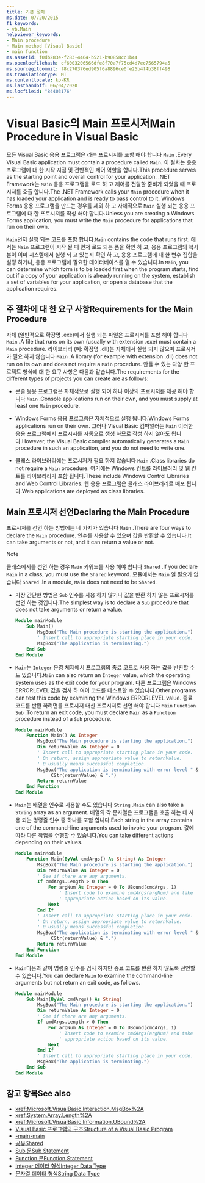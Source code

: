 ```yaml
---
title: 기본 절차
ms.date: 07/20/2015
f1_keywords:
- vb.Main
helpviewer_keywords:
- Main procedure
- Main method [Visual Basic]
- main function
ms.assetid: f0db283e-f283-4464-b521-b90858cc1b44
ms.openlocfilehash: cf6003206566dfe8f70a7f75cd4d7ec7565794a5
ms.sourcegitcommit: f8c270376ed905f6a8896ce0fe25b4f4b38ff498
ms.translationtype: MT
ms.contentlocale: ko-KR
ms.lasthandoff: 06/04/2020
ms.locfileid: "84403176"
---
```

# <a name="main-procedure-in-visual-basic"></a><span data-ttu-id="2066a-102">Visual Basic의 Main 프로시저</span><span class="sxs-lookup"><span data-stu-id="2066a-102">Main Procedure in Visual Basic</span></span>
<span data-ttu-id="2066a-103">모든 Visual Basic 응용 프로그램은 라는 프로시저를 포함 해야 합니다 `Main` .</span><span class="sxs-lookup"><span data-stu-id="2066a-103">Every Visual Basic application must contain a procedure called `Main`.</span></span> <span data-ttu-id="2066a-104">이 절차는 응용 프로그램에 대 한 시작 지점 및 전반적인 제어 역할을 합니다.</span><span class="sxs-lookup"><span data-stu-id="2066a-104">This procedure serves as the starting point and overall control for your application.</span></span> <span data-ttu-id="2066a-105">.NET Framework는 `Main` 응용 프로그램을 로드 하 고 제어를 전달할 준비가 되었을 때 프로시저를 호출 합니다.</span><span class="sxs-lookup"><span data-stu-id="2066a-105">The .NET Framework calls your `Main` procedure when it has loaded your application and is ready to pass control to it.</span></span> <span data-ttu-id="2066a-106">Windows Forms 응용 프로그램을 만드는 경우를 제외 하 고 자체적으로 `Main` 실행 되는 응용 프로그램에 대 한 프로시저를 작성 해야 합니다.</span><span class="sxs-lookup"><span data-stu-id="2066a-106">Unless you are creating a Windows Forms application, you must write the `Main` procedure for applications that run on their own.</span></span>

 <span data-ttu-id="2066a-107">`Main`먼저 실행 되는 코드를 포함 합니다.</span><span class="sxs-lookup"><span data-stu-id="2066a-107">`Main` contains the code that runs first.</span></span> <span data-ttu-id="2066a-108">에서는 `Main` 프로그램이 시작 될 때 먼저 로드 되는 폼을 확인 하 고, 응용 프로그램의 복사본이 이미 시스템에서 실행 되 고 있는지 확인 하 고, 응용 프로그램에 대 한 변수 집합을 설정 하거나, 응용 프로그램에 필요한 데이터베이스를 열 수 있습니다.</span><span class="sxs-lookup"><span data-stu-id="2066a-108">In `Main`, you can determine which form is to be loaded first when the program starts, find out if a copy of your application is already running on the system, establish a set of variables for your application, or open a database that the application requires.</span></span>

## <a name="requirements-for-the-main-procedure"></a><span data-ttu-id="2066a-109">주 절차에 대 한 요구 사항</span><span class="sxs-lookup"><span data-stu-id="2066a-109">Requirements for the Main Procedure</span></span>
 <span data-ttu-id="2066a-110">자체 (일반적으로 확장명 .exe)에서 실행 되는 파일은 프로시저를 포함 해야 합니다 `Main` .</span><span class="sxs-lookup"><span data-stu-id="2066a-110">A file that runs on its own (usually with extension .exe) must contain a `Main` procedure.</span></span> <span data-ttu-id="2066a-111">라이브러리 (예: 확장명 .dll)는 자체에서 실행 되지 않으며 프로시저가 필요 하지 않습니다 `Main` .</span><span class="sxs-lookup"><span data-stu-id="2066a-111">A library (for example with extension .dll) does not run on its own and does not require a `Main` procedure.</span></span> <span data-ttu-id="2066a-112">만들 수 있는 다양 한 프로젝트 형식에 대 한 요구 사항은 다음과 같습니다.</span><span class="sxs-lookup"><span data-stu-id="2066a-112">The requirements for the different types of projects you can create are as follows:</span></span>

- <span data-ttu-id="2066a-113">콘솔 응용 프로그램은 자체적으로 실행 되며 하나 이상의 프로시저를 제공 해야 합니다 `Main` .</span><span class="sxs-lookup"><span data-stu-id="2066a-113">Console applications run on their own, and you must supply at least one `Main` procedure.</span></span>

- <span data-ttu-id="2066a-114">Windows Forms 응용 프로그램은 자체적으로 실행 됩니다.</span><span class="sxs-lookup"><span data-stu-id="2066a-114">Windows Forms applications run on their own.</span></span> <span data-ttu-id="2066a-115">그러나 Visual Basic 컴파일러는 `Main` 이러한 응용 프로그램에서 프로시저를 자동으로 생성 하므로 작성 하지 않아도 됩니다.</span><span class="sxs-lookup"><span data-stu-id="2066a-115">However, the Visual Basic compiler automatically generates a `Main` procedure in such an application, and you do not need to write one.</span></span>

- <span data-ttu-id="2066a-116">클래스 라이브러리에는 프로시저가 필요 하지 않습니다 `Main` .</span><span class="sxs-lookup"><span data-stu-id="2066a-116">Class libraries do not require a `Main` procedure.</span></span> <span data-ttu-id="2066a-117">여기에는 Windows 컨트롤 라이브러리 및 웹 컨트롤 라이브러리가 포함 됩니다.</span><span class="sxs-lookup"><span data-stu-id="2066a-117">These include Windows Control Libraries and Web Control Libraries.</span></span> <span data-ttu-id="2066a-118">웹 응용 프로그램은 클래스 라이브러리로 배포 됩니다.</span><span class="sxs-lookup"><span data-stu-id="2066a-118">Web applications are deployed as class libraries.</span></span>

## <a name="declaring-the-main-procedure"></a><span data-ttu-id="2066a-119">Main 프로시저 선언</span><span class="sxs-lookup"><span data-stu-id="2066a-119">Declaring the Main Procedure</span></span>
 <span data-ttu-id="2066a-120">프로시저를 선언 하는 방법에는 네 가지가 있습니다 `Main` .</span><span class="sxs-lookup"><span data-stu-id="2066a-120">There are four ways to declare the `Main` procedure.</span></span> <span data-ttu-id="2066a-121">인수를 사용할 수 있으며 값을 반환할 수 있습니다.</span><span class="sxs-lookup"><span data-stu-id="2066a-121">It can take arguments or not, and it can return a value or not.</span></span>

> [!NOTE]
> <span data-ttu-id="2066a-122">클래스에서를 선언 하는 경우 `Main` 키워드를 사용 해야 합니다 `Shared` .</span><span class="sxs-lookup"><span data-stu-id="2066a-122">If you declare `Main` in a class, you must use the `Shared` keyword.</span></span> <span data-ttu-id="2066a-123">모듈에서는 `Main` 일 필요가 없습니다 `Shared` .</span><span class="sxs-lookup"><span data-stu-id="2066a-123">In a module, `Main` does not need to be `Shared`.</span></span>

- <span data-ttu-id="2066a-124">가장 간단한 방법은 `Sub` 인수를 사용 하지 않거나 값을 반환 하지 않는 프로시저를 선언 하는 것입니다.</span><span class="sxs-lookup"><span data-stu-id="2066a-124">The simplest way is to declare a `Sub` procedure that does not take arguments or return a value.</span></span>

    ```vb
    Module mainModule
        Sub Main()
            MsgBox("The Main procedure is starting the application.")
            ' Insert call to appropriate starting place in your code.
            MsgBox("The application is terminating.")
        End Sub
    End Module
    ```

- <span data-ttu-id="2066a-125">`Main`는 `Integer` 운영 체제에서 프로그램의 종료 코드로 사용 하는 값을 반환할 수도 있습니다.</span><span class="sxs-lookup"><span data-stu-id="2066a-125">`Main` can also return an `Integer` value, which the operating system uses as the exit code for your program.</span></span> <span data-ttu-id="2066a-126">다른 프로그램은 Windows ERRORLEVEL 값을 검사 하 여이 코드를 테스트할 수 있습니다.</span><span class="sxs-lookup"><span data-stu-id="2066a-126">Other programs can test this code by examining the Windows ERRORLEVEL value.</span></span> <span data-ttu-id="2066a-127">종료 코드를 반환 하려면를 프로시저 대신 프로시저로 선언 해야 합니다 `Main` `Function` `Sub` .</span><span class="sxs-lookup"><span data-stu-id="2066a-127">To return an exit code, you must declare `Main` as a `Function` procedure instead of a `Sub` procedure.</span></span>

    ```vb
    Module mainModule
        Function Main() As Integer
            MsgBox("The Main procedure is starting the application.")
            Dim returnValue As Integer = 0
            ' Insert call to appropriate starting place in your code.
            ' On return, assign appropriate value to returnValue.
            ' 0 usually means successful completion.
            MsgBox("The application is terminating with error level " &
                 CStr(returnValue) & ".")
            Return returnValue
        End Function
    End Module
    ```

- <span data-ttu-id="2066a-128">`Main`는 배열을 인수로 사용할 수도 있습니다 `String` .</span><span class="sxs-lookup"><span data-stu-id="2066a-128">`Main` can also take a `String` array as an argument.</span></span> <span data-ttu-id="2066a-129">배열의 각 문자열은 프로그램을 호출 하는 데 사용 되는 명령줄 인수 중 하나를 포함 합니다.</span><span class="sxs-lookup"><span data-stu-id="2066a-129">Each string in the array contains one of the command-line arguments used to invoke your program.</span></span> <span data-ttu-id="2066a-130">값에 따라 다른 작업을 수행할 수 있습니다.</span><span class="sxs-lookup"><span data-stu-id="2066a-130">You can take different actions depending on their values.</span></span>

    ```vb
    Module mainModule
        Function Main(ByVal cmdArgs() As String) As Integer
            MsgBox("The Main procedure is starting the application.")
            Dim returnValue As Integer = 0
            ' See if there are any arguments.
            If cmdArgs.Length > 0 Then
                For argNum As Integer = 0 To UBound(cmdArgs, 1)
                    ' Insert code to examine cmdArgs(argNum) and take
                    ' appropriate action based on its value.
                Next
            End If
            ' Insert call to appropriate starting place in your code.
            ' On return, assign appropriate value to returnValue.
            ' 0 usually means successful completion.
            MsgBox("The application is terminating with error level " &
                 CStr(returnValue) & ".")
            Return returnValue
        End Function
    End Module
    ```

- <span data-ttu-id="2066a-131">`Main`다음과 같이 명령줄 인수를 검사 하지만 종료 코드를 반환 하지 않도록 선언할 수 있습니다.</span><span class="sxs-lookup"><span data-stu-id="2066a-131">You can declare `Main` to examine the command-line arguments but not return an exit code, as follows.</span></span>

    ```vb
    Module mainModule
        Sub Main(ByVal cmdArgs() As String)
            MsgBox("The Main procedure is starting the application.")
            Dim returnValue As Integer = 0
            ' See if there are any arguments.
            If cmdArgs.Length > 0 Then
                For argNum As Integer = 0 To UBound(cmdArgs, 1)
                    ' Insert code to examine cmdArgs(argNum) and take
                    ' appropriate action based on its value.
                Next
            End If
            ' Insert call to appropriate starting place in your code.
            MsgBox("The application is terminating.")
        End Sub
    End Module
    ```
  
## <a name="see-also"></a><span data-ttu-id="2066a-132">참고 항목</span><span class="sxs-lookup"><span data-stu-id="2066a-132">See also</span></span>

- <xref:Microsoft.VisualBasic.Interaction.MsgBox%2A>
- <xref:System.Array.Length%2A>
- <xref:Microsoft.VisualBasic.Information.UBound%2A>
- [<span data-ttu-id="2066a-133">Visual Basic 프로그램의 구조</span><span class="sxs-lookup"><span data-stu-id="2066a-133">Structure of a Visual Basic Program</span></span>](structure-of-a-visual-basic-program.md)
- [<span data-ttu-id="2066a-134">-main</span><span class="sxs-lookup"><span data-stu-id="2066a-134">-main</span></span>](../../reference/command-line-compiler/main.md)
- [<span data-ttu-id="2066a-135">공유</span><span class="sxs-lookup"><span data-stu-id="2066a-135">Shared</span></span>](../../language-reference/modifiers/shared.md)
- [<span data-ttu-id="2066a-136">Sub 문</span><span class="sxs-lookup"><span data-stu-id="2066a-136">Sub Statement</span></span>](../../language-reference/statements/sub-statement.md)
- [<span data-ttu-id="2066a-137">Function 문</span><span class="sxs-lookup"><span data-stu-id="2066a-137">Function Statement</span></span>](../../language-reference/statements/function-statement.md)
- [<span data-ttu-id="2066a-138">Integer 데이터 형식</span><span class="sxs-lookup"><span data-stu-id="2066a-138">Integer Data Type</span></span>](../../language-reference/data-types/integer-data-type.md)
- [<span data-ttu-id="2066a-139">문자열 데이터 형식</span><span class="sxs-lookup"><span data-stu-id="2066a-139">String Data Type</span></span>](../../language-reference/data-types/string-data-type.md)

